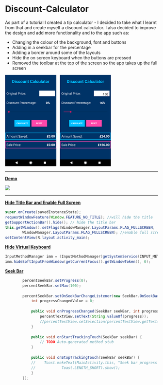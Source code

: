 # Discount-Calculator

As part of a tutorial I created a tip calculator - I decided to take what I learnt from that and create myself a discount calculator. I also decided to improve the design and add more functionality and to the app such as: 
 <ul>
  <li>Changing the colour of the background, font and buttons</li>
  <li>Adding in a seekbar for the percentage</li>
  <li>Adding a border around some of the layouts</li>
  <li>Hide the on screen keyboard when the buttons are pressed</li>
  <li>Removed the toolbar at the top of the screen so the app takes up the full screen</li>
</ul> 

<div>
  <img src="/Screenshot 1.png" height="300"/> &nbsp
  <img src="/Screenshot 2.png" height="300"/> &nbsp
</div>

---

<b><u>Demo</b></u>
<br>

<div>
  <img src="/Discount Calculator App - Demo.gif" height="500"/>
</div>

---

<b><u>Hide Title Bar and Enable Full Screen</b></u>
<br>
```java
super.onCreate(savedInstanceState);
requestWindowFeature(Window.FEATURE_NO_TITLE); //will hide the title
getSupportActionBar().hide(); // hide the title bar
this.getWindow().setFlags(WindowManager.LayoutParams.FLAG_FULLSCREEN,
        WindowManager.LayoutParams.FLAG_FULLSCREEN); //enable full screen
setContentView(R.layout.activity_main);
```

<b><u>Hide Virtual Keyboard</b></u>
<br>
```java
InputMethodManager imm = (InputMethodManager)getSystemService(INPUT_METHOD_SERVICE);
imm.hideSoftInputFromWindow(getCurrentFocus().getWindowToken(), 0);
```

<b><u>Seek Bar</b></u>
<br>
```java
        percentSeekBar.setProgress(0);
        percentSeekBar.setMax(100);

        percentSeekBar.setOnSeekBarChangeListener(new SeekBar.OnSeekBarChangeListener() {
            int progressChangedValue = 0;

            public void onProgressChanged(SeekBar seekBar, int progress, boolean fromUser) {
                percentTextView.setText(String.valueOf(progress));
                //percentTextView.setSelection(percentTextView.getText().length());
            }

            public void onStartTrackingTouch(SeekBar seekBar) {
                // TODO Auto-generated method stub
            }

            public void onStopTrackingTouch(SeekBar seekBar) {
            //    Toast.makeText(MainActivity.this, "Seek bar progress is :" + progressChangedValue,
            //            Toast.LENGTH_SHORT).show();
            }
        });
```
